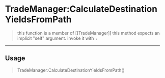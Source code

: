 # TradeManager:CalculateDestinationYieldsFromPath
> this function is a member of [[TradeManager]]
> this method expects an implicit "self" argument. invoke it with `:`
-----
## Usage
> TradeManager:CalculateDestinationYieldsFromPath()
